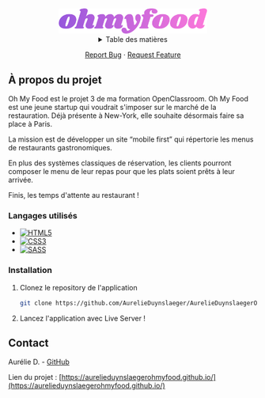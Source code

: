 <a name="readme-top"></a>
<!-- PROJECT LOGO -->
<br />
<div align="center">
  <a href="https://github.com/AurelieDuynslaeger/Memeteo-app/">
    <img src="./assets/logo/ohmyfood-gradient.png" alt="Logo" width="300">
  </a>

<!-- TABLE OF CONTENTS -->
<details>
  <summary>Table des matières</summary>
  <ol>
    <li><a href="#a-propos-du-projet">À propos du projet</a></li>
    <li><a href="#installation">Installation</a></li>
    <li><a href="#contact">Contact</a></li>
  </ol>
</details>

<p align="center">
    <a href="https://github.com/AurelieDuynslaeger/Memeteo-app/issues">Report Bug</a>
    ·
    <a href="https://github.com/AurelieDuynslaeger/Memeteo-app/issues">Request Feature</a>
  </p>
</div>



<!-- ABOUT THE PROJECT -->
## À propos du projet

Oh My Food est le projet 3 de ma formation OpenClassroom.
Oh My Food est une jeune startup qui voudrait s'imposer sur le marché de la restauration. Déjà présente à New-York, elle souhaite désormais faire sa place à Paris. 

La mission est de développer un site “mobile first” qui répertorie les menus de restaurants gastronomiques.

En plus des systèmes classiques de réservation, les clients pourront composer le menu de leur repas pour que les plats soient prêts à leur arrivée.

Finis, les temps d'attente au restaurant !


### Langages utilisés

* [![HTML5][html.com]][html-url]
* [![CSS3][css.com]][css-url]
* [![SASS][sass.com]][sass-url]


### Installation

1. Clonez le repository de l'application
   ```sh
   git clone https://github.com/AurelieDuynslaeger/AurelieDuynslaegerOhmyfood.github.io.git
   ```

2. Lancez l'application avec Live Server !
  

## Contact

Aurélie D. - [GitHub](https://github.com/AurelieDuynslaeger/)


Lien du projet : [https://aurelieduynslaegerohmyfood.github.io/](https://aurelieduynslaegerohmyfood.github.io/)


<!-- MARKDOWN LINKS & IMAGES -->

[html.com]: https://img.shields.io/badge/-HTML-f06529?style=flat&logo=html5&logoColor=fff
[html-url]: https://html.com/
[css.com]: https://img.shields.io/badge/-CSS-264de4?style=flat&logo=css3&logoColor=fff
[css-url]: https://www.w3.org/Style/CSS/
[sass.com]: https://img.shields.io/badge/-SASS-cd6799?logo=SASS&logoColor=fff
[sass-url]: https://sass-lang.com/
